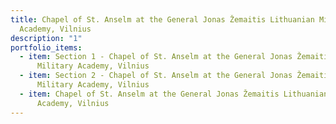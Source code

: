 ```yaml
---
title: Chapel of St. Anselm at the General Jonas Žemaitis Lithuanian Military
  Academy, Vilnius
description: "1"
portfolio_items:
  - item: Section 1 - Chapel of St. Anselm at the General Jonas Žemaitis Lithuanian
      Military Academy, Vilnius
  - item: Section 2 - Chapel of St. Anselm at the General Jonas Žemaitis Lithuanian
      Military Academy, Vilnius
  - item: Chapel of St. Anselm at the General Jonas Žemaitis Lithuanian Military
      Academy, Vilnius
---
```

